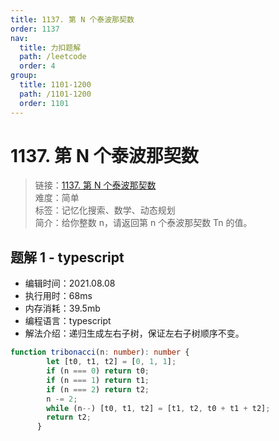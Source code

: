 ```yaml
---
title: 1137. 第 N 个泰波那契数
order: 1137
nav:
  title: 力扣题解
  path: /leetcode
  order: 4
group:
  title: 1101-1200
  path: /1101-1200
  order: 1101
---
```


# 1137. 第 N 个泰波那契数
    
> 链接：[1137. 第 N 个泰波那契数](https://leetcode-cn.com/problems/n-th-tribonacci-number/)  
> 难度：简单  
> 标签：记忆化搜索、数学、动态规划  
> 简介：给你整数 n，请返回第 n 个泰波那契数 Tn 的值。
      
## 题解 1 - typescript
- 编辑时间：2021.08.08
- 执行用时：68ms
- 内存消耗：39.5mb
- 编程语言：typescript
- 解法介绍：递归生成左右子树，保证左右子树顺序不变。
```typescript
function tribonacci(n: number): number {
        let [t0, t1, t2] = [0, 1, 1];
        if (n === 0) return t0;
        if (n === 1) return t1;
        if (n === 2) return t2;
        n -= 2;
        while (n--) [t0, t1, t2] = [t1, t2, t0 + t1 + t2];
        return t2;
      }
      
```

      